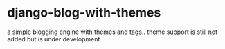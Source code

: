 django-blog-with-themes
=======================

a simple blogging engine with themes and tags.. theme support is still not added but is under development